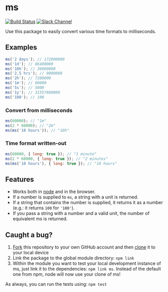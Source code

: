 # ms

[![Build Status](https://travis-ci.org/zeit/ms.svg?branch=master)](https://travis-ci.org/zeit/ms)
[![Slack Channel](http://zeit-slackin.now.sh/badge.svg)](https://zeit.chat/)

Use this package to easily convert various time formats to milliseconds.

## Examples

```js
ms('2 days'); // 172800000
ms('1d'); // 86400000
ms('10h'); // 36000000
ms('2.5 hrs'); // 9000000
ms('2h'); // 7200000
ms('1m'); // 60000
ms('5s'); // 5000
ms('1y'); // 31557600000
ms('100'); // 100
```

### Convert from milliseconds

```js
ms(60000); // "1m"
ms(2 * 60000); // "2m"
ms(ms('10 hours')); // "10h"
```

### Time format written-out

```js
ms(60000, { long: true }); // "1 minute"
ms(2 * 60000, { long: true }); // "2 minutes"
ms(ms('10 hours'), { long: true }); // "10 hours"
```

## Features

- Works both in [node](https://nodejs.org) and in the browser.
- If a number is supplied to `ms`, a string with a unit is returned.
- If a string that contains the number is supplied, it returns it as a number (e.g.: it returns `100` for `'100'`).
- If you pass a string with a number and a valid unit, the number of equivalent ms is returned.

## Caught a bug?

1. [Fork](https://help.github.com/articles/fork-a-repo/) this repository to your own GitHub account and then [clone](https://help.github.com/articles/cloning-a-repository/) it to your local device
2. Link the package to the global module directory: `npm link`
3. Within the module you want to test your local development instance of ms, just link it to the dependencies: `npm link ms`. Instead of the default one from npm, node will now use your clone of ms!

As always, you can run the tests using: `npm test`

